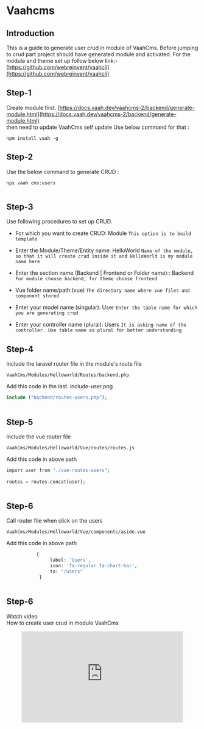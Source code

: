 # Vaahcms

[comment]: <> ([[toc]])

## Introduction

This is a guide to generate user crud in module of VaahCms.
Before jumping to crud part project should have generated module and activated.
For the module and theme set up follow below link:-
[https://github.com/webreinvent/vaahcli](https://github.com/webreinvent/vaahcli)

## Step-1
Create module first. [https://docs.vaah.dev/vaahcms-2/backend/generate-module.html](https://docs.vaah.dev/vaahcms-2/backend/generate-module.html) \
then need to update VaahCms self update
Use below command for that :
```shell
npm install vaah -g
```

## Step-2
Use the below command to generate CRUD :

```shell
npx vaah cms:users
```
<img :src="$withBase('/images/vaahcms-two/2.x-module-user.png')">

## Step-3
Use following procedures to set up CRUD.

- For which you want to create CRUD: Module ```This option is to build template```

- Enter the Module/Theme/Entity name: HelloWorld ```Name of the module, so that it will create crud inside it and HelloWorld is my module name here```

- Enter the section name (Backend | Frontend or Folder name):: Backend ```For module choose backend, for theme choose frontend```

- Vue folder name/path:(vue) ```The directory name where vue files and component stored```

- Enter your model name (singular): User  ```Enter the table name for which you are generating crud```

- Enter your controller name (plural): Users ```It is asking name of the controller. Use table name as plural for better understanding```



## Step-4
Include the laravel router file in the module's route file

```VaahCms/Modules/Helloworld/Routes/backend.php```

Add this code in the last.  include-user.png
```php
include ("backend/routes-users.php");
```
<img :src="$withBase('/images/vaahcms-two/include-user.png')">


## Step-5
Include the vue router file

```VaahCms/Modules/Helloworld/Vue/routes/routes.js```

Add this code in above path
```php
import user from "./vue-routes-users";
   
routes = routes.concat(user);
```
<img :src="$withBase('/images/vaahcms-two/route-module-user.png')">

## Step-6
Call router file when click on the users

```VaahCms/Modules/Helloworld/Vue/components/aside.vue```

Add this code in above path
```php
           {
                label: 'Users',
                icon: 'fa-regular fa-chart-bar',
                to: "/users"
            }
```
<img :src="$withBase('/images/vaahcms-two/aside-module-user.png')">

## Step-6
Watch video\
How to create user crud in module VaahCms

<figure>
  <iframe src="https://img-v4.getdemo.dev/screenshot/user_docs.mp4" frameborder="0" allowfullscreen="true" style="width: 100%; aspect-ratio: 16/9;"> </iframe>
</figure>